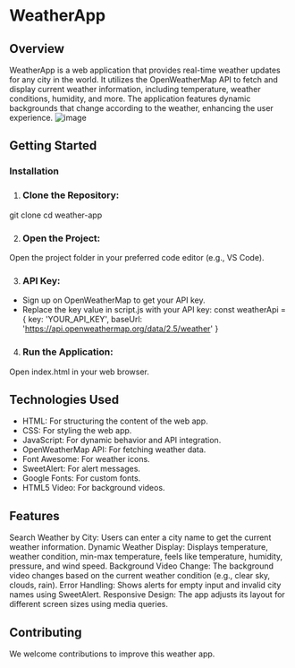 # WeatherApp
## Overview
WeatherApp is a web application that provides real-time weather updates for any city in the world. It utilizes the OpenWeatherMap API to fetch and display current weather information, including temperature, weather conditions, humidity, and more. The application features dynamic backgrounds that change according to the weather, enhancing the user experience.
![image](https://github.com/user-attachments/assets/769c8539-ce52-4149-ade6-80c0b6a756f5)
## Getting Started
### Installation
1. ### Clone the Repository:
git clone <your-repository-url>
cd weather-app

2. ### Open the Project:
Open the project folder in your preferred code editor (e.g., VS Code).

3. ### API Key:
- Sign up on OpenWeatherMap to get your API key.
- Replace the key value in script.js with your API key:
  const weatherApi = {
    key: 'YOUR_API_KEY',
    baseUrl: 'https://api.openweathermap.org/data/2.5/weather'
}

4. ### Run the Application:
Open index.html in your web browser.


## Technologies Used
- HTML: For structuring the content of the web app.
- CSS: For styling the web app.
- JavaScript: For dynamic behavior and API integration.
- OpenWeatherMap API: For fetching weather data.
- Font Awesome: For weather icons.
- SweetAlert: For alert messages.
- Google Fonts: For custom fonts.
- HTML5 Video: For background videos.

## Features
Search Weather by City: Users can enter a city name to get the current weather information.
Dynamic Weather Display: Displays temperature, weather condition, min-max temperature, feels like temperature, humidity, pressure, and wind speed.
Background Video Change: The background video changes based on the current weather condition (e.g., clear sky, clouds, rain).
Error Handling: Shows alerts for empty input and invalid city names using SweetAlert.
Responsive Design: The app adjusts its layout for different screen sizes using media queries.

## Contributing
We welcome contributions to improve this weather app. 
